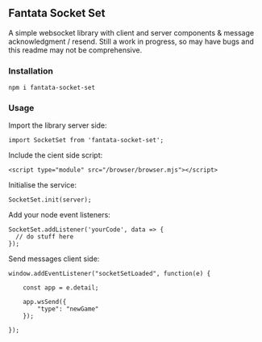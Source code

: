 ## Fantata Socket Set
A simple websocket library with client and server components & message acknowledgment / resend. Still a work in progress, so may have bugs and this readme may not be comprehensive.

### Installation
```
npm i fantata-socket-set
```

### Usage
Import the library server side:
```
import SocketSet from 'fantata-socket-set';
```

Include the cient side script:
```
<script type="module" src="/browser/browser.mjs"></script>
```

Initialise the service:
```
SocketSet.init(server);
```

Add your node event listeners:
```
SocketSet.addListener('yourCode', data => {
  // do stuff here
});
```

Send messages client side:
```
window.addEventListener("socketSetLoaded", function(e) {
    
    const app = e.detail;

    app.wsSend({
        "type": "newGame"
    });

});
```